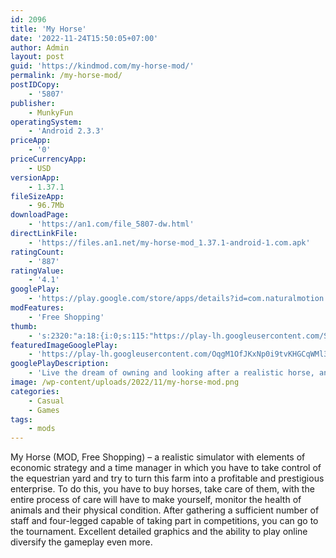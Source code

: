 ```yaml
---
id: 2096
title: 'My Horse'
date: '2022-11-24T15:50:05+07:00'
author: Admin
layout: post
guid: 'https://kindmod.com/my-horse-mod/'
permalink: /my-horse-mod/
postIDCopy:
    - '5807'
publisher:
    - MunkyFun
operatingSystem:
    - 'Android 2.3.3'
priceApp:
    - '0'
priceCurrencyApp:
    - USD
versionApp:
    - 1.37.1
fileSizeApp:
    - 96.7Mb
downloadPage:
    - 'https://an1.com/file_5807-dw.html'
directLinkFile:
    - 'https://files.an1.net/my-horse-mod_1.37.1-android-1.com.apk'
ratingCount:
    - '887'
ratingValue:
    - '4.1'
googlePlay:
    - 'https://play.google.com/store/apps/details?id=com.naturalmotion.myhorse'
modFeatures:
    - 'Free Shopping'
thumb:
    - 's:2320:"a:18:{i:0;s:115:"https://play-lh.googleusercontent.com/SpkLtYwEJAritQVHx64aaZiPC7gVXDz52Eg3ZTdjQC_JkpSZkWtJB_j6QKn6SEbln_M=w526-h296";i:1;s:115:"https://play-lh.googleusercontent.com/Nm4DelXM7a6p7ovCIcFn4VGInZXBQ5YIL4C4_CpMfLXbqK4vWrMmIDrip2llVj3yn8c=w526-h296";i:2;s:115:"https://play-lh.googleusercontent.com/g9aUOglzTdjevQndt6X1qKEhqHF6xhButCCeh87z6tT0_KJiSQHQStev_YKKwdqe8oA=w526-h296";i:3;s:115:"https://play-lh.googleusercontent.com/3KDOHRlPB8xUUGBp3ZZ21LgS7vPWm4OAJjOFCbHUDU5tL5q6Iq3aYYmIMHaD1kyi3Z8=w526-h296";i:4;s:115:"https://play-lh.googleusercontent.com/zJBzKNVFNyVk4sXXM9I_tHEpGt_Zv_h7Z4lqrYYMCsaFiiJ8X7bQlLLFYnfRMylefRM=w526-h296";i:5;s:114:"https://play-lh.googleusercontent.com/g2bmNHQLxigFOqmWBO5rninLFrRcu9WtM5atK0JW3MNSEwotjRAZb5kZiiNZkZ5FYA=w526-h296";i:6;s:115:"https://play-lh.googleusercontent.com/phCH1r7HFCRSqJW8SgHTwPBx4WqGc-5aAaox8AVqgLN46Gua1xk0gbLA4uzjLuNeqSc=w526-h296";i:7;s:114:"https://play-lh.googleusercontent.com/519uMx-X0O5MVsQTCYp8NBDwmTbiJIUOAEq8N_RlR8jEbQ0qZZQ2VB_Dzfx11CxZQg=w526-h296";i:8;s:115:"https://play-lh.googleusercontent.com/updTZzQm6AaXw6y_k6Z9xNUdT5O_hwKsYDMRWcqBze1pcXSdIpsfxpdQPH-UPN7pXiQ=w526-h296";i:9;s:115:"https://play-lh.googleusercontent.com/5iCDHCfZt2eZcZdYfLk5FEhnbyKGeMGzzFsvUSAViJb2weJSL82F0p-MRtOlGBjw3QA=w526-h296";i:10;s:115:"https://play-lh.googleusercontent.com/w3bEBMK3XP6yoG9726akWfDfoXoNMFqdGJf3b5LSUdxIGo3PK5gXSopreggfyVY7Rac=w526-h296";i:11;s:115:"https://play-lh.googleusercontent.com/V95ykP_AVgm1W-o5rb2gxtRGkqyeVG9N304GaUAcC3xuVOtjyEtq1IhLMjxPSMAZdk8=w526-h296";i:12;s:116:"https://play-lh.googleusercontent.com/gUkp49TOIu3Nrvn51S4GoosGNMzXBVLSHp3-IEl6Sf8CFtnjIF6m6s3FiP78STuhoEVM=w526-h296";i:13;s:115:"https://play-lh.googleusercontent.com/EMlWKkl4IMFSLexWelHYBKA8oTAMc1VIP2Ar3zROicTO4et1V2lqd6rj69pFc4-el6w=w526-h296";i:14;s:116:"https://play-lh.googleusercontent.com/_l6HsNyGhJxN37sYeAhhn6WDcpwMvbwfsSHoCvDxP7ydJt81EndOIFT_H6v4iCGOXwB6=w526-h296";i:15;s:115:"https://play-lh.googleusercontent.com/uFQDhOF7XLptEsODoTL44HNFpE8I1k1dunTuLFE8gbqdYNd1eJH1oLzlkqLY_GpX9KY=w526-h296";i:16;s:115:"https://play-lh.googleusercontent.com/0sSm1LqWOfCVPFj7YNYbkhGM2q3Q5s4C6olxV07D2XtQo0io0JY4WyOsogb9FuBWt8Y=w526-h296";i:17;s:116:"https://play-lh.googleusercontent.com/8a-n6PRneu6zHkI6QjEs0x85dn1r6pUALDQnjl7RKnS9UZQvfv6wdUP9_oTuwZoACDf_=w526-h296";}";'
featuredImageGooglePlay:
    - 'https://play-lh.googleusercontent.com/OqgM1OfJKxNp0i9tvKHGCqWMl3awufrZ3Z1apyl0q96ESGOKmMGUzlqAX2-_oOJaYoBi'
googlePlayDescription:
    - 'Live the dream of owning and looking after a realistic horse, and share the experience with your friends!Care for your horse by grooming, feeding and treating it. Build a bond together in a wide range of interactive 3D activities. And, when you’re ready, there are eight different breeds to collect and look after!.Exciting show jumping events are waiting for you! Practice makes perfect as you train to compete in a series of challenging competitions. Keeping your horse happy and healthy is the key to success! Will you reach the World Championships?.'
image: /wp-content/uploads/2022/11/my-horse-mod.png
categories:
    - Casual
    - Games
tags:
    - mods
---
```


My Horse (MOD, Free Shopping) – a realistic simulator with elements of economic strategy and a time manager in which you have to take control of the equestrian yard and try to turn this farm into a profitable and prestigious enterprise. To do this, you have to buy horses, take care of them, with the entire process of care will have to make yourself, monitor the health of animals and their physical condition. After gathering a sufficient number of staff and four-legged capable of taking part in competitions, you can go to the tournament. Excellent detailed graphics and the ability to play online diversify the gameplay even more.